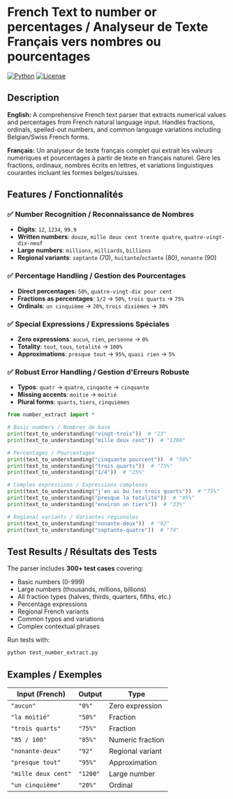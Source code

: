 # French Text to number or percentages / Analyseur de Texte Français vers nombres ou pourcentages

[![Python](https://img.shields.io/badge/python-3.6+-blue.svg)](https://www.python.org/downloads/)
[![License](https://img.shields.io/badge/license-MIT-green.svg)](LICENSE)

## Description

**English:** A comprehensive French text parser that extracts numerical values and percentages from French natural language input. Handles fractions, ordinals, spelled-out numbers, and common language variations including Belgian/Swiss French forms.

**Français:** Un analyseur de texte français complet qui extrait les valeurs numériques et pourcentages à partir de texte en français naturel. Gère les fractions, ordinaux, nombres écrits en lettres, et variations linguistiques courantes incluant les formes belges/suisses.

## Features / Fonctionnalités

### ✅ Number Recognition / Reconnaissance de Nombres
- **Digits**: `12`, `1234`, `99.9`
- **Written numbers**: `douze`, `mille deux cent trente quatre`, `quatre-vingt-dix-neuf`
- **Large numbers**: `millions`, `milliards`, `billions`
- **Regional variants**: `septante` (70), `huitante`/`octante` (80), `nonante` (90)

### ✅ Percentage Handling / Gestion des Pourcentages
- **Direct percentages**: `50%`, `quatre-vingt-dix pour cent`
- **Fractions as percentages**: `1/2` → `50%`, `trois quarts` → `75%`
- **Ordinals**: `un cinquième` → `20%`, `trois dixièmes` → `30%`

### ✅ Special Expressions / Expressions Spéciales
- **Zero expressions**: `aucun`, `rien`, `personne` → `0%`
- **Totality**: `tout`, `tous`, `totalité` → `100%`
- **Approximations**: `presque tout` → `95%`, `quasi rien` → `5%`

### ✅ Robust Error Handling / Gestion d'Erreurs Robuste
- **Typos**: `quatr` → `quatre`, `cinqante` → `cinquante`
- **Missing accents**: `moitie` → `moitié`
- **Plural forms**: `quarts`, `tiers`, `cinquièmes`

```python
from number_extract import *

# Basic numbers / Nombres de base
print(text_to_understanding("vingt-trois"))  # "23"
print(text_to_understanding("mille deux cent"))  # "1200"

# Percentages / Pourcentages
print(text_to_understanding("cinquante pourcent"))  # "50%"
print(text_to_understanding("trois quarts"))  # "75%"
print(text_to_understanding("1/4"))  # "25%"

# Complex expressions / Expressions complexes
print(text_to_understanding("j'en ai bu les trois quarts"))  # "75%"
print(text_to_understanding("presque la totalité"))  # "95%"
print(text_to_understanding("environ un tiers"))  # "33%"

# Regional variants / Variantes régionales
print(text_to_understanding("nonante-deux"))  # "92"
print(text_to_understanding("septante-quatre"))  # "74"
```

## Test Results / Résultats des Tests

The parser includes **300+ test cases** covering:
- Basic numbers (0-999)
- Large numbers (thousands, millions, billions)
- All fraction types (halves, thirds, quarters, fifths, etc.)
- Percentage expressions
- Regional French variants
- Common typos and variations
- Complex contextual phrases

Run tests with:
```bash
python test_number_extract.py
```

## Examples / Exemples

| Input (French) | Output | Type |
|----------------|--------|------|
| `"aucun"` | `"0%"` | Zero expression |
| `"la moitié"` | `"50%"` | Fraction |
| `"trois quarts"` | `"75%"` | Fraction |
| `"85 / 100"` | `"85%"` | Numeric fraction |
| `"nonante-deux"` | `"92"` | Regional variant |
| `"presque tout"` | `"95%"` | Approximation |
| `"mille deux cent"` | `"1200"` | Large number |
| `"un cinquième"` | `"20%"` | Ordinal |
